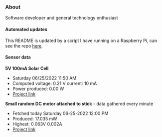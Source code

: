 ### About
Software developer and general technology enthusiast

#### Automated updates
This README is updated by a script I have running on a Raspberry Pi, can see the repo [here](https://github.com/jdc-cunningham/raspi-git-repo-updater).

#### Sensor data
**5V 100mA Solar Cell**
- Saturday 06/25/2022 11:50 AM
- Computed voltage: 0.21 V current: 10 mA
- Power produced: 0.00 W
- [Project link](https://github.com/jdc-cunningham/raspisolarplotter)

**Small random DC motor attached to stick** - data gathered every minute
- Fetched today Saturday 06-25-2022 12:00 PM
- Produced: 17.035 mW
- Highest: 0.063V 0.002A
- [Project link](https://github.com/jdc-cunningham/turbine-raspi)